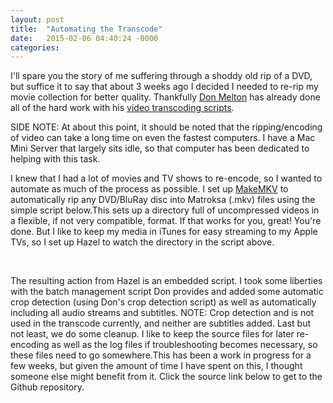```yaml
---
layout: post
title:  "Automating the Transcode"
date:   2015-02-06 04:40:24 -0000
categories:
---
```


I'll spare you the story of me suffering through a shoddy old rip of a DVD, but suffice it to say that about 3 weeks ago I decided I needed to re-rip my movie collection for better quality. Thankfully <a href="http://twitter.com/donmelton">Don Melton</a> has already done all of the hard work with his <a href="https://github.com/donmelton/video-transcoding-scripts">video transcoding scripts</a>.

SIDE NOTE: At about this point, it should be noted that the ripping/encoding of video can take a long time on even the fastest computers. I have a Mac Mini Server that largely sits idle, so that computer has been dedicated to helping with this task.

I knew that I had a lot of movies and TV shows to re-encode, so I wanted to automate as much of the process as possible. I set up <a href="http://www.makemkv.com">MakeMKV</a> to automatically rip any DVD/BluRay disc into Matroksa (.mkv) files using the simple script below.<script src="https://gist.github.com/alextall/995d19500909682e0afb.js"></script>This sets up a directory full of uncompressed videos in a flexible, if not very compatible, format. If that works for you, great! You're done. But I like to keep my media in iTunes for easy streaming to my Apple TVs, so I set up Hazel to watch the directory in the script above.

  <img src="http://static1.squarespace.com/static/521e80f7e4b0fe1b7d940134/521e831ce4b0bf248fe90ee7/54d4436ee4b0b97e05e8227c/1423197039379//img.png" alt=""/>




  <img src="http://static1.squarespace.com/static/521e80f7e4b0fe1b7d940134/521e831ce4b0bf248fe90ee7/54d44336e4b0bc3abee41904/1423196983079/Screen+Shot+2015-02-05+at+9.48.00+PM.png.00+PM.png?format=original" alt=""/>


The resulting action from Hazel is an embedded script. I took some liberties with the batch management script Don provides and added some automatic crop detection (using Don's crop detection script) as well as automatically including all audio streams and subtitles. NOTE: Crop detection and is not used in the transcode currently, and neither are subtitles added. Last but not least, we do some cleanup. I like to keep the source files for later re-encoding as well as the log files if troubleshooting becomes necessary, so these files need to go somewhere.<script src="https://gist.github.com/alextall/570c870fb12d8bef2681.js"></script>This has been a work in progress for a few weeks, but given the amount of time I have spent on this, I thought someone else might benefit from it. Click the source link below to get to the Github repository.
